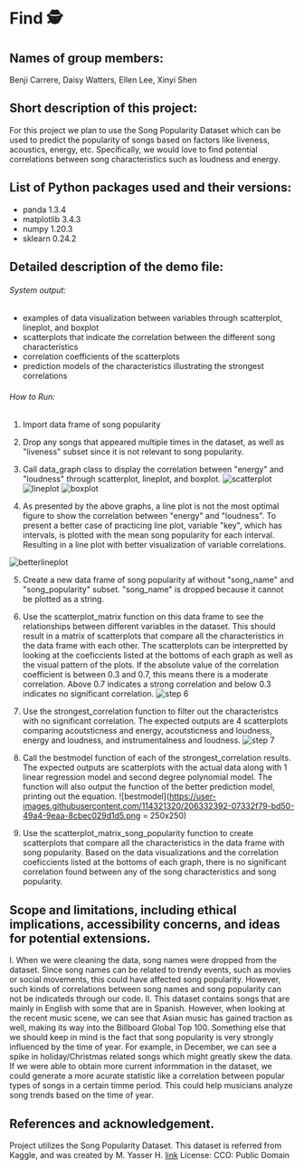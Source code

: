 # Find 🕵️

## Names of group members: 
Benji Carrere, Daisy Watters, Ellen Lee, Xinyi Shen 

## Short description of this project: 
For this project we plan to use the Song Popularity Dataset which can be used to predict the popularity of songs based on factors like liveness, acoustics, energy, etc. Specifically, we would love to find potential correlations between song characteristics such as loudness and energy. 

## List of Python packages used and their versions:
- panda 1.3.4
- matplotlib 3.4.3
- numpy 1.20.3
- sklearn 0.24.2


## Detailed description of the demo file:

###### System output: 
 - examples of data visualization between variables through scatterplot, lineplot, and boxplot
 - scatterplots that indicate the correlation between the different song characteristics
 - correlation coefficients of the scatterplots
 - prediction models of the characteristics illustrating the strongest correlations 

###### How to Run:
1. Import data frame of song popularity
2. Drop any songs that appeared multiple times in the dataset, as well as "liveness" subset since it is not relevant to song popularity.
3. Call data_graph class to display the correlation between "energy" and "loudness" through scatterplot, lineplot, and boxplot. 
![scatterplot](https://user-images.githubusercontent.com/114321320/206331509-f0838446-09b1-4f61-9c2a-d62f1b38280c.png)
![lineplot](https://user-images.githubusercontent.com/114321320/206331577-0d9f84eb-c6c7-4b97-910f-2c505a33cbac.png)
![boxplot](https://user-images.githubusercontent.com/114321320/206331608-ebf681b0-31cd-4a0e-b9b4-d711ef875def.png)

4. As presented by the above graphs, a line plot is not the most optimal figure to show the correlation between "energy" and "loudness". To present a better case of practicing line plot, variable "key", which has intervals, is plotted with the mean song popularity for each interval. Resulting in a line plot with better visualization of variable correlations.

![betterlineplot](https://user-images.githubusercontent.com/114321320/206331695-03a1826e-dd23-4b69-897a-16d3084bd27c.png)

5. Create a new data frame of song popularity af without "song_name" and "song_popularity" subset. "song_name" is dropped because it cannot be plotted as a string. 
6. Use the scatterplot_matrix function on this data frame to see the relationships between different variables in the dataset. This should result in a matrix of scatterplots that compare all the characteristics in the data frame with each other. The scatterplots can be interpretted by looking at the coeficcients listed at the bottoms of each graph as well as the visual pattern of the plots. If the absolute value of the correlation coefficient is between 0.3 and 0.7, this means there is a moderate correlation. Above 0.7 indicates a strong correlation and below 0.3 indicates no significant correlation.
![step 6](https://user-images.githubusercontent.com/114321320/205517811-5ad2978a-475d-4584-b89d-0ee519b2e8dc.png)

7. Use the strongest_correlation function to filter out the characteristcs with no significant correlation. The expected outputs are 4 scatterplots comparing acoutsticness and energy, acoutsticness and loudness, energy and loudness, and instrumentalness and loudness. 
![step 7](https://user-images.githubusercontent.com/114321320/205518052-e91987f1-f7e8-4137-a9fe-b675dd68536b.png)

8. Call the bestmodel function of each of the strongest_correlation results. The expected outputs are scatterplots with the actual data along with 1 linear regression model and second degree polynomial model. The function will also output the function of the better prediction model, printing out the equation.
![bestmodel](https://user-images.githubusercontent.com/114321320/206332392-07332f79-bd50-49a4-9eaa-8cbec029d1d5.png = 250x250)

9. Use the scatterplot_matrix_song_popularity function to create scatterplots that compare all the characteristics in the data frame with song popularity. Based on the data visualizations and the correlation coeficcients listed at the bottoms of each graph, there is no significant correlation found between any of the song characteristics and song popularity.

## Scope and limitations, including ethical implications, accessibility concerns, and ideas for potential extensions.
I. When we were cleaning the data, song names were dropped from the dataset. Since song names can be related to trendy events, such as movies or social movements, this could have affected song popularity. However, such kinds of correlations between song names and song popularity can not be indicateds through our code. 
II. This dataset contains songs that are mainly in English with some that are in Spanish. However, when looking at the recent music scene, we can see that Asian music has gained traction as well, making its way into the Billboard Global Top 100. Something else that we should keep in mind is the fact that song popularity is very strongly influenced by the time of year. For example, in December, we can see a spike in holiday/Christmas related songs which might greatly skew the data. If we were able to obtain more current informmation in the dataset, we could generate a more acurate statistic like a correlation between popular types of songs in a certain timme period. This could help musicians analyze song trends based on the time of year. 

## References and acknowledgement.
Project utilizes the Song Popularity Dataset. This dataset is referred from Kaggle, and was created by M. Yasser H. 
[link](https://www.kaggle.com/datasets/yasserh/song-popularity-dataset/discussion?resource=download)
License: CCO: Public Domain
